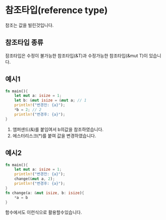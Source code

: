 # 참조타입(reference type)
참조는 값을 빌린것입니다.

## 참조타입 종류
잠조타입은  수정이 불가능한 참조타입(&T)과 수정가능한 참조타입(&mut T)이 있습니다.

## 예시1
```rust
fn main(){
    let mut a: isize = 1;
    let b: &mut isize = &mut a; // 1
    println!("변경전: {a}");
    *b = 2; // 2
    println!("변경후: {a}");
}
```
1. 앰퍼샌드(&)를 붙임여서 b의값을 참조하였습니다.
2. 에스터리스크(*)를 붙여 값을 변경하였습니다.


## 예시2
```rust
fn main(){
    let mut a: isize = 1;
    println!("변경전: {a}");
    change(&mut a, 2);
    println!("변경후: {a}");
}
fn change(a: &mut isize, b: isize){
    *a = b
}
```
함수에서도 이런식으로 활용할수있습니다.
